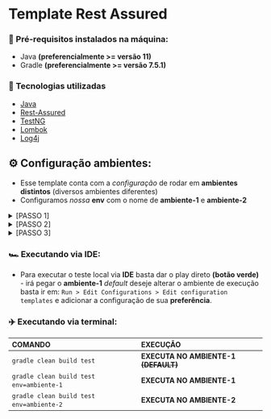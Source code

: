 # Template Rest Assured

### 📌 Pré-requisitos instalados na máquina:

* Java **(preferencialmente >= versão 11)**
* Gradle **(preferencialmente >= versão 7.5.1)**

### 🔧 Tecnologias utilizadas

* [Java](https://www.java.com/pt-BR/)
* [Rest-Assured](https://mvnrepository.com/artifact/io.rest-assured/rest-assured)
* [TestNG](https://www.devmedia.com.br/artigo-java-magazine-62-testes-avancados-com-o-testng/10825)
* [Lombok](https://mvnrepository.com/artifact/org.projectlombok/lombok)
* [Log4j](https://logging.apache.org/log4j/2.x/)

## ⚙️ Configuração ambientes:

* Esse template conta com a _configuração_ de rodar em **ambientes distintos** (diversos ambientes diferentes)
* Configuramos _nossa_ **env** com o nome de **ambiente-1** e **ambiente-2**

<details><summary>[PASSO 1]</summary>

![passo1.png](img-readme%2Fpasso1.png)

</details>

<details><summary>[PASSO 2]</summary>

![passo2_Easy-Resize.com.jpg](img-readme%2Fpasso2_Easy-Resize.com.jpg)

  </details>
  
  <details><summary>[PASSO 3]</summary>
  
  ![passo3_Easy-Resize.com.jpg](img-readme%2Fpasso3_Easy-Resize.com.jpg)
  
  </details>

### 🏎️ Executando via IDE:

 * Para executar o teste local via **IDE** basta dar o play direto **(botão verde)** - irá pegar o **ambiente-1** _default_
   deseje alterar o ambiente de execução basta ir em: `Run > Edit Configurations > Edit configuration templates` e adicionar a configuração de sua **preferência**.

### ✈️ Executando via terminal:
 
 |             COMANDO                    | EXECUÇÃO                                             |
 |:---------------------------------------|:-----------------------------------------------------|
 | `gradle clean build test`                | **EXECUTA NO AMBIENTE-1** **~~(DEFAULT)~~**                  |
 | `gradle clean build test env=ambiente-1` | **EXECUTA NO AMBIENTE-1**                                |
 | `gradle clean build test env=ambiente-2` | **EXECUTA NO AMBIENTE-2**                                |
 

